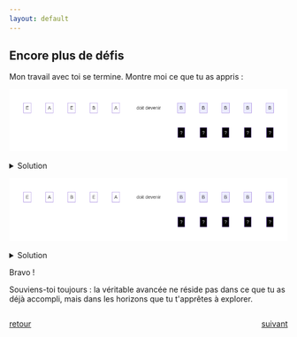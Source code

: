 ```yaml
---
layout: default
---
```


<div markdown="1">

## Encore plus de défis

Mon travail avec toi se termine. Montre moi ce que tu as appris :

![](assets/14.png)

<details markdown="on">
<summary>Solution</summary>

<img src="assets/14s.png" alt="">
</details>

![](assets/15.png)

<details markdown="on">
<summary>Solution</summary>

<img src="assets/15s.png" alt="">
</details>

</div>

<div markdown="1">

Bravo !

Souviens-toi toujours : la véritable avancée ne réside pas dans ce que tu as déjà accompli, mais dans les horizons que tu t'apprêtes à explorer.

</div>

<div markdown="1" style="grid-column: 1 / -1; display: flex; justify-content: space-between">

[retour](./8)

[suivant](./10)

</div>

